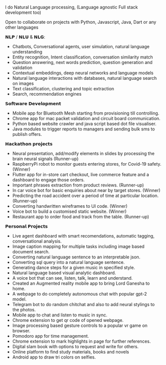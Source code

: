 I do Natural Language processing, (Language agnostic Full stack development too)

Open to collaborate on projects with Python, Javascript, Java, Dart or any other languages

𝗡𝗟𝗣 / 𝗡𝗟𝗨 & 𝗡𝗟𝗚:
* Chatbots, Conversational agents, user simulation, natural language understanding
* Entity recognition, Intent classification, conversation similarity match
* Question answering, next words prediction, question generation and validation
* Contextual embeddings, deep neural networks and language models
* Natural language interactions with databases, natural language search on images
* Text classification, clustering and topic extraction
* Search, recommendation engines

𝗦𝗼𝗳𝘁𝘄𝗮𝗿𝗲 𝗗𝗲𝘃𝗲𝗹𝗼𝗽𝗺𝗲𝗻𝘁
* Mobile app for Bluetooth Mesh starting from provisioning till controlling.
* Chrome app for mac packet validation and circuit board communication.
* Python based website crawler and java script based dot file visualiser.
* Java modules to trigger reports to managers and sending bulk sms to publish offers.

𝗛𝗮𝗰𝗸𝗮𝘁𝗵𝗼𝗻 𝗽𝗿𝗼𝗷𝗲𝗰𝘁𝘀
* Neural presentation, add/modify elements in slides by processing the brain neural signals (Runner-up)
* RaspberryPi robot to monitor guests entering stores, for Covid-19 safety. (Winner)
* Flutter app for in-store cart checkout, live commerce feature and a dashboard to engage those orders.
* Important phrases extraction from product reviews. (Runner-up)
* In car voice bot for basic enquiries about near by target stores. (Winner)
* Predicting the road accident over a period of time at particular location. (Runner-up)
* Converting handwritten wireframes to UI code. (Winner)
* Voice bot to build a customised static website. (Winner)
* Restaurant app to order food and track from the table. (Runner-up)

𝗣𝗲𝗿𝘀𝗼𝗻𝗮𝗹 𝗣𝗿𝗼𝗷𝗲𝗰𝘁𝘀
* Live agent dashboard with smart recomendations, automatic tagging, conversational analysis.
* Image caption mapping for multiple tasks including image based document search.
* Converting natural language sentence to an interpretable json.
* Converting sql query into a natural language sentence.
* Generating dance steps for a given music in specified style.
* Natural language based visual analytic dashboard.
* A voice bot that can see, listen, talk, learn and understand.
* Created an Augmented reality mobile app to bring Lord Ganesha to home.
* A webpage to do completely autonomous chat with popular gpt-2 model.
* Telegram bot to do random chitchat and also to add neural stylings to the photos.
* Mobile app to chat and listen to music in sync.
* Chrome extension to get qr code of opened webpage.
* Image processing based gesture controls to a popular vr game on browser.
* Pomodoro app for time management.
* Chrome extension to mark highlights in page for further references.
* Digital slam book with options to request and write for others.
* Online platform to find study materials, books and novels 
* Android app to draw tri colors on selfies.
